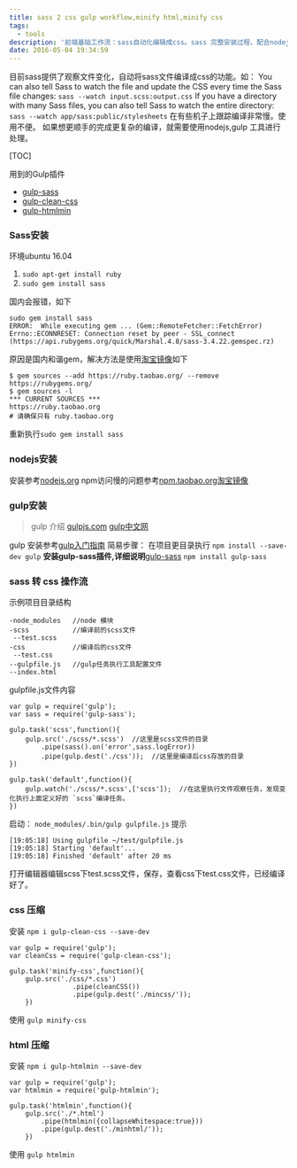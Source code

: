 ```yaml
---
title: sass 2 css gulp workflow,minify html,minify css
tags:
  - tools
description: '前端基础工作流：sass自动化编辑成css。sass 完整安装过程，配合nodejs ,gulp 工具，实现自动化编译成css。html压缩，css压缩流'
date: 2016-05-04 19:34:59
---
```


目前sass提供了观察文件变化，自动将sass文件编译成css的功能。如：
You can also tell Sass to watch the file and update the CSS every time the Sass file changes:
`sass --watch input.scss:output.css`
If you have a directory with many Sass files, you can also tell Sass to watch the entire directory:
`sass --watch app/sass:public/stylesheets`
在有些机子上跟踪编译非常慢。使用不便。
如果想更顺手的完成更复杂的编译，就需要使用nodejs,gulp 工具进行处理。

[TOC]

用到的Gulp插件
* [gulp-sass](https;//www.npmjs.com/package/gulp-sass)
* [gulp-clean-css](https://www.npmjs.com/package/gulp-clean-css/)
* [gulp-htmlmin](https://www.npmjs.com/package/gulp-htmlmin/)

### Sass安装
环境ubuntu 16.04
1. `sudo apt-get install ruby`
2. `sudo gem install sass`
<!--more-->
国内会报错，如下
```
sudo gem install sass
ERROR:  While executing gem ... (Gem::RemoteFetcher::FetchError)
Errno::ECONNRESET: Connection reset by peer - SSL_connect (https://api.rubygems.org/quick/Marshal.4.8/sass-3.4.22.gemspec.rz)
```
原因是国内和谐gem，解决方法是使用[淘宝镜像](https://ruby.taobao.org/)如下
```
$ gem sources --add https://ruby.taobao.org/ --remove https://rubygems.org/
$ gem sources -l
*** CURRENT SOURCES ***
https://ruby.taobao.org
# 请确保只有 ruby.taobao.org
```
重新执行`sudo gem install sass`

### nodejs安装
安装参考[nodejs.org](https://nodejs.org/en/)
npm访问慢的问题参考[npm.taobao.org淘宝镜像](http://npm.taobao.org/)

### gulp安装
>gulp 介绍
[gulpjs.com](http://gulpjs.com/)
[gulp中文网](http://www.gulpjs.com.cn/)

gulp 安装参考[gulp入门指南](http://www.gulpjs.com.cn/docs/getting-started/)
简易步骤：
在项目更目录执行
`npm install --save-dev gulp`
**安装gulp-sass插件,详细说明**[gulp-sass](https://www.npmjs.com/package/gulp-sass/)
`npm install gulp-sass`

### sass 转 css 操作流
示例项目目录结构
```
-node_modules   //node 模块
-scss           //编译前的scss文件
 --test.scss
-css            //编译后的css文件
 --test.css
--gulpfile.js   //gulp任务执行工具配置文件
--index.html
```
gulpfile.js文件内容
```
var gulp = require('gulp');
var sass = require('gulp-sass');

gulp.task('scss',function(){
	gulp.src('./scss/*.scss')  //这里是scss文件的目录
		.pipe(sass().on('error',sass.logError))
		.pipe(gulp.dest('./css'));  //这里是编译后css存放的目录
})

gulp.task('default',function(){
	gulp.watch('./scss/*.scss',['scss']);  //在这里执行文件观察任务，发现变化执行上面定义好的 `scss`编译任务。
})
```
启动：
`node_modules/.bin/gulp gulpfile.js`
提示
```
[19:05:18] Using gulpfile ~/test/gulpfile.js
[19:05:18] Starting 'default'...
[19:05:18] Finished 'default' after 20 ms
```
打开编辑器编辑scss下test.scss文件，保存，查看css下test.css文件，已经编译好了。

### css 压缩
安装 `npm i gulp-clean-css --save-dev`
```
var gulp = require('gulp');
var cleanCss = require('gulp-clean-css');

gulp.task('minify-css',function(){
    gulp.src('./css/*.css')
                .pipe(cleanCSS())
                .pipe(gulp.dest('./mincss/'));
    })
```
使用 `gulp minify-css`

### html 压缩
安装 `npm i gulp-htmlmin --save-dev`
```
var gulp = require('gulp');
var htmlmin = require('gulp-htmlmin');

gulp.task('htmlmin',function(){
    gulp.src('./*.html')
        .pipe(htmlmin({collapseWhitespace:true}))
        .pipe(gulp.dest('./minhtml/'));
    })
```
使用 `gulp htmlmin`
